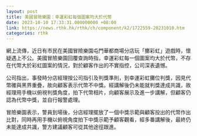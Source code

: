 ```yaml
---
layout: post
title: 美國冒險樂園：幸運彩虹每個圖案均大於代幣
date: 2023-10-10 17:33:31.000000000 +08:00
link: https://news.rthk.hk/rthk/ch/component/k2/1722559-20231010.htm
categories: rthk
---
```


網上流傳，近日有市民在美國冒險樂園屯門華都商場分店玩「擲彩虹」遊戲時，懷疑遇上不公。美國冒險樂園回覆查詢時指，幸運彩虹每一個圖案均大於代幣，不存在代幣大於彩虹圖案的情況，對於顧客作出的不實指控，公司深表遺憾。

公司指出，事發時分店經理按公司指引及判獎準則，到幸運彩虹攤位判獎，因見代幣確與黑界重疊，故向顧客表示代幣不中獎。經講解後仍未能就判獎達成共識，故經理用手機以俯視判獎角度，拍下代幣相片，向顧客展示及進一步講解，但顧客仍認為代幣中獎，並自行報警處理。

冒險樂園表示，警員到場後，分店經理擺放了一個中獎示範與顧客投出的代幣作出比對，同時再用手機以俯視角度拍下中獎示範予顧客觀看，經多番講解後，最終仍未能達成共識，警方建議顧客可從其他途徑跟進。
